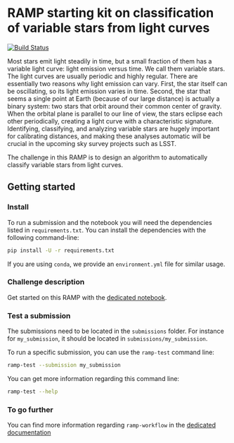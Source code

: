 # RAMP starting kit on classification of variable stars from light curves

[![Build Status](https://travis-ci.org/ramp-kits/variable_stars.svg?branch=master)](https://travis-ci.org/ramp-kits/variable_stars)

Most stars emit light steadily in time, but a small fraction of them has a
variable light curve: light emission versus time. We call them variable stars.
The light curves are usually periodic and highly regular. There are essentially
two reasons why light emission can vary. First, the star itself can be
oscillating, so its light emission varies in time. Second, the star that seems
a single point at Earth (because of our large distance) is actually a binary
system: two stars that orbit around their common center of gravity. When the
orbital plane is parallel to our line of view, the stars eclipse each other
periodically, creating a light curve with a characteristic signature.
Identifying, classifying, and analyzing variable stars are hugely important for
calibrating distances, and making these analyses automatic will be crucial in
the upcoming sky survey projects such as LSST.

The challenge in this RAMP is to design an algorithm to automatically classify variable stars from light curves.

## Getting started

### Install

To run a submission and the notebook you will need the dependencies listed
in `requirements.txt`. You can install the dependencies with the
following command-line:

```bash
pip install -U -r requirements.txt
```

If you are using `conda`, we provide an `environment.yml` file for similar
usage.

### Challenge description

Get started on this RAMP with the
[dedicated notebook](variable_stars_starting_kit.ipynb).

### Test a submission

The submissions need to be located in the `submissions` folder. For instance
for `my_submission`, it should be located in `submissions/my_submission`.

To run a specific submission, you can use the `ramp-test` command line:

```bash
ramp-test --submission my_submission
```

You can get more information regarding this command line:

```bash
ramp-test --help
```

### To go further

You can find more information regarding `ramp-workflow` in the
[dedicated documentation](https://paris-saclay-cds.github.io/ramp-docs/ramp-workflow/stable/using_kits.html)
